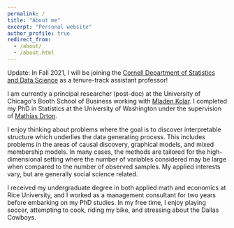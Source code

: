 ```yaml
---
permalink: /
title: "About me"
excerpt: "Personal website"
author_profile: true
redirect_from: 
  - /about/
  - /about.html
---
```


Update: In Fall 2021, I will be joining the [Cornell Department of Statistics and Data Science](https://stat.cornell.edu/) as a tenure-track assistant professor!  

I am currently a principal researcher (post-doc) at the University of Chicago's Booth School of Business working with [Mladen Kolar](https://mkolar.coffeejunkies.org/). I completed my PhD in Statistics at the University of Washington under the supervision of [Mathias Drton](https://www.professoren.tum.de/en/drton-mathias). 

I enjoy thinking about problems where the goal is to discover interpretable structure which underlies the data generating process. This includes problems in the areas of causal discovery, graphical models, and mixed membership models. In many cases, the methods are tailored for the high-dimensional setting where the number of variables considered may be large when compared to the number of observed samples. My applied interests vary, but are generally social science related. 

I received my undergraduate degree in both applied math and economics at Rice University, and I worked as a management consultant for two years before embarking on my PhD studies. In my free time, I enjoy playing soccer, attempting to cook, riding my bike, and stressing about the Dallas Cowboys.
